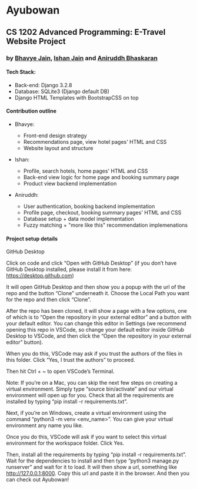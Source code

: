 # Ayubowan

## CS 1202 Advanced Programming: E-Travel Website Project

### by [Bhavye Jain](https://github.com/bhavye2003), [Ishan Jain](https://github.com/ishanjain23) and [Aniruddh Bhaskaran](https://github.com/LaserTrajectory)

#### Tech Stack: 

- Back-end: Django 3.2.8
- Database: SQLite3 (Django default DB)
- Django HTML Templates with BootstrapCSS on top

#### Contribution outline

- Bhavye:
  - Front-end design strategy
  - Recommendations page, view hotel pages' HTML and CSS
  - Website layout and structure

- Ishan:
  - Profile, search hotels, home pages' HTML and CSS
  - Back-end view logic for home page and booking summary page
  - Product view backend implementation
  
 - Aniruddh:
    - User authentication, booking backend implementation
    - Profile page, checkout, booking summary pages' HTML and CSS
    - Database setup + data model implementation  
    - Fuzzy matching + "more like this" recommendation implemenations


#### Project setup details

GitHub Desktop 

Click on code and click “Open with GitHub Desktop” (if you don’t have GitHub Desktop installed, please install it from here: https://desktop.github.com)

It will open GitHub Desktop and then show you a popup with the url of the repo and the button “Clone” underneath it. Choose the Local Path you want for the repo and then click “Clone”. 

After the repo has been cloned, it will show a page with a few options, one of which is to “Open the repository in your external editor” and a button with your default editor. You can change this editor in Settings (we recommend opening this repo in VSCode, so change your default editor inside GitHub Desktop to VSCode, and then click the “Open the repository in your external editor” button).

When you do this, VSCode may ask if you trust the authors of the files in this folder. Click “Yes, I trust the authors” to proceed.

Then hit Ctrl + ~ to open VSCode’s Terminal. 

Note: If you’re on a Mac, you can skip the next few steps on creating a virtual environment. Simply type “source bin/activate” and our virtual environment will open up for you. Check that all the requirements are installed by typing “pip install -r requirements.txt”. 

Next, if you’re on Windows, create a virtual environment using the command “python3 -m venv <env_name>”. You can give your virtual environment any name you like. 

Once you do this, VSCode will ask if you want to select this virtual environment for the workspace folder. Click Yes. 

Then, install all the requirements by typing “pip install -r requirements.txt”. Wait for the dependencies to install and then type “python3 manage.py runserver” and wait for it to load. It will then show a url, something like http://127.0.0.1:8000. Copy this url and paste it in the browser. And then you can check out Ayubowan!
